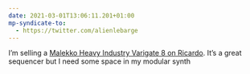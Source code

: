 ```yaml
---
date: 2021-03-01T13:06:11.201+01:00
mp-syndicate-to:
  - https://twitter.com/alienlebarge
---
```

I’m selling a [Malekko Heavy Industry Varigate 8  on Ricardo](https://www.ricardo.ch/fr/a/varigate-8-1161945118/). It’s a great sequencer but I need some space in my modular synth
